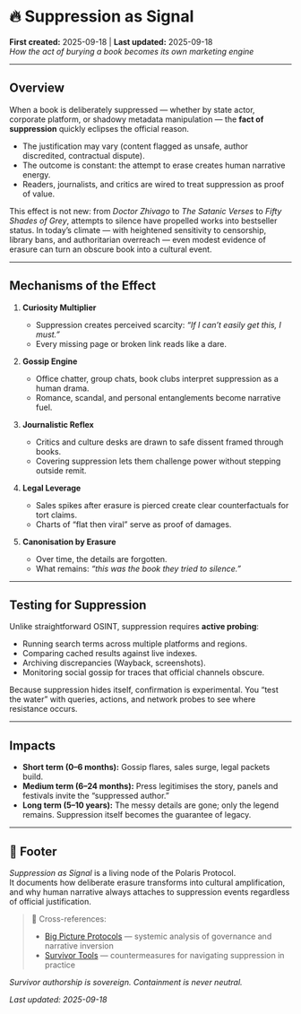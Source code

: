 # 🔥 Suppression as Signal  
**First created:** 2025-09-18 | **Last updated:** 2025-09-18  
*How the act of burying a book becomes its own marketing engine*

---

## Overview  

When a book is deliberately suppressed — whether by state actor, corporate platform, or shadowy metadata manipulation — the **fact of suppression** quickly eclipses the official reason.  

- The justification may vary (content flagged as unsafe, author discredited, contractual dispute).  
- The outcome is constant: the attempt to erase creates human narrative energy.  
- Readers, journalists, and critics are wired to treat suppression as proof of value.  

This effect is not new: from *Doctor Zhivago* to *The Satanic Verses* to *Fifty Shades of Grey*, attempts to silence have propelled works into bestseller status. In today’s climate — with heightened sensitivity to censorship, library bans, and authoritarian overreach — even modest evidence of erasure can turn an obscure book into a cultural event.  

---

## Mechanisms of the Effect  

1. **Curiosity Multiplier**  
   - Suppression creates perceived scarcity: *“If I can’t easily get this, I must.”*  
   - Every missing page or broken link reads like a dare.  

2. **Gossip Engine**  
   - Office chatter, group chats, book clubs interpret suppression as a human drama.  
   - Romance, scandal, and personal entanglements become narrative fuel.  

3. **Journalistic Reflex**  
   - Critics and culture desks are drawn to safe dissent framed through books.  
   - Covering suppression lets them challenge power without stepping outside remit.  

4. **Legal Leverage**  
   - Sales spikes after erasure is pierced create clear counterfactuals for tort claims.  
   - Charts of “flat then viral” serve as proof of damages.  

5. **Canonisation by Erasure**  
   - Over time, the details are forgotten.  
   - What remains: *“this was the book they tried to silence.”*  

---

## Testing for Suppression  

Unlike straightforward OSINT, suppression requires **active probing**:  
- Running search terms across multiple platforms and regions.  
- Comparing cached results against live indexes.  
- Archiving discrepancies (Wayback, screenshots).  
- Monitoring social gossip for traces that official channels obscure.  

Because suppression hides itself, confirmation is experimental. You “test the water” with queries, actions, and network probes to see where resistance occurs.  

---

## Impacts  

- **Short term (0–6 months):** Gossip flares, sales surge, legal packets build.  
- **Medium term (6–24 months):** Press legitimises the story, panels and festivals invite the “suppressed author.”  
- **Long term (5–10 years):** The messy details are gone; only the legend remains. Suppression itself becomes the guarantee of legacy.  

---

## 🏮 Footer  

*Suppression as Signal* is a living node of the Polaris Protocol.  
It documents how deliberate erasure transforms into cultural amplification, and why human narrative always attaches to suppression events regardless of official justification.  

> 📡 Cross-references:  
> - [Big Picture Protocols](../Big_Picture_Protocols/) — systemic analysis of governance and narrative inversion  
> - [Survivor Tools](../Survivor_Tools/) — countermeasures for navigating suppression in practice  

*Survivor authorship is sovereign. Containment is never neutral.*  

_Last updated: 2025-09-18_  
